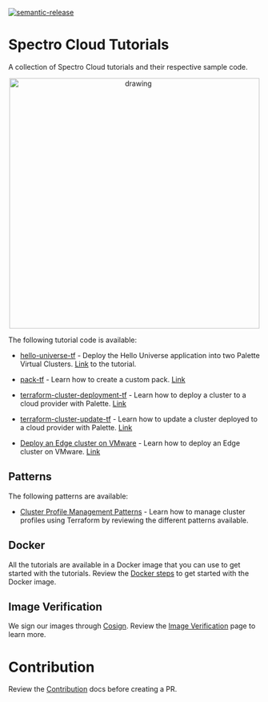 [![semantic-release](https://img.shields.io/badge/%20%20%F0%9F%93%A6%F0%9F%9A%80-semantic--release-e10079.svg)](https://github.com/semantic-release/semantic-release)

# Spectro Cloud Tutorials
A collection of Spectro Cloud tutorials and their respective sample code.

<p align="center">
  <img src="/static/img/spectro-wizard.png" alt="drawing" width="500"/>
</p>


The following tutorial code is available:
- [hello-universe-tf](./terraform/hello-universe-tf/README.md) - Deploy the Hello Universe application into two Palette Virtual Clusters. [Link](https://docs.spectrocloud.com/devx/apps/deploy-app) to the tutorial.

- [pack-tf](./terraform/pack-tf/README.md) - Learn how to create a custom pack. [Link](https://docs.spectrocloud.com/registries-and-packs/deploy-pack)

- [terraform-cluster-deployment-tf](./terraform/iaas-cluster-deployment-tf/README.md) - Learn how to deploy a cluster to a cloud provider with Palette. [Link](https://docs.spectrocloud.com/clusters/public-cloud/deploy-k8s-cluster)

- [terraform-cluster-update-tf](./terraform/iaas-cluster-update-tf/README.md) - Learn how to update a cluster deployed to a cloud provider with Palette. [Link](https://docs.spectrocloud.com/clusters/cluster-management/update-k8s-cluster)

- [Deploy an Edge cluster on VMware](./edge/vmware/README.md) - Learn how to deploy an Edge cluster on VMware. [Link](https://docs.spectrocloud.com/clusters/edge/site-deployment/deploy-cluster)


## Patterns

The following patterns are available:

- [Cluster Profile Management Patterns](./terraform/cp-management/README.md) - Learn how to manage cluster profiles using Terraform by reviewing the different patterns available. 

## Docker

All the tutorials are available in a Docker image that you can use to get started with the tutorials. 
Review the [Docker steps](./docs/docker.md) to get started with the Docker image.

## Image Verification

We sign our images through [Cosign](https://docs.sigstore.dev/signing/quickstart/). Review the [Image Verification](./docs/image-verification.md) page to learn more.

# Contribution

Review the [Contribution](./docs/CONTRIBUTION.md) docs before creating a PR.
